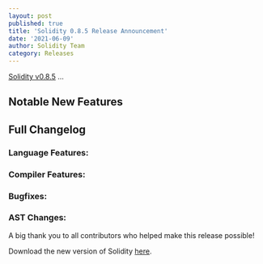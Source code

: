 ```yaml
---
layout: post
published: true
title: 'Solidity 0.8.5 Release Announcement'
date: '2021-06-09'
author: Solidity Team
category: Releases
---
```


[Solidity v0.8.5](https://github.com/ethereum/solidity/releases/tag/v0.8.5)  ...


## Notable New Features

### 
### 


## Full Changelog

### Language Features:

### Compiler Features:


### Bugfixes:


### AST Changes:


A big thank you to all contributors who helped make this release possible!

Download the new version of Solidity [here](https://github.com/ethereum/solidity/releases/tag/v0.8.5).
